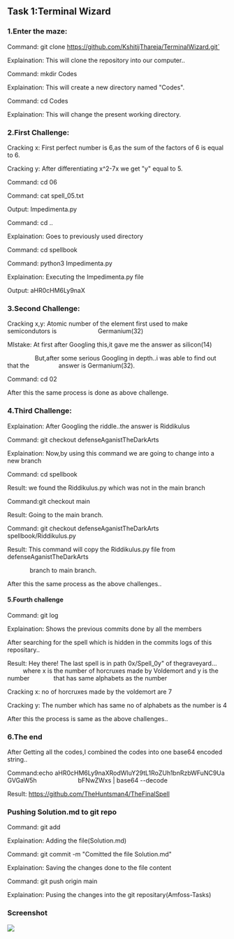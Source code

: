 ## Task 1:Terminal Wizard

### 1.Enter the maze:

Command: git clone https://github.com/KshitijThareja/TerminalWizard.git`

Explaination: This will clone the repository into our computer..

Command: mkdir Codes

Explaination: This will create a new directory named "Codes".

Command: cd Codes

Explaination: This will change the present working directory.

### 2.First Challenge:

Cracking x: First perfect number is 6,as the sum of the factors of 6 is equal to 6.

Cracking y: After differentiating x^2-7x we get "y" equal to 5.

Command: cd 06

Command: cat spell_05.txt

Output: Impedimenta.py

Command: cd ..

Explaination: Goes to previously used directory

Command: cd spellbook

Command: python3 Impedimenta.py

Explaination: Executing the Impedimenta.py file

Output: aHR0cHM6Ly9naX

### 3.Second Challenge:

Cracking x,y: Atomic number of the element first used to make semicondutors is                        Germanium(32)

MIstake: At first after Googling this,it gave me the answer as silicon(14)

                But,after some serious Googling in depth..i was able to find out that the                 answer is Germanium(32).

Command: cd 02

After this the same process is done as above challenge.

### 4.Third Challenge:

Explaination: After Googling the riddle..the answer is Riddikulus

Command: git checkout defenseAganistTheDarkArts

Explaination: Now,by using this command we are going to change into a new branch

Command: cd spellbook

Result: we found the Riddikulus.py which was not in the main branch

Command:git checkout main

Result: Going to the main branch.

Command: git checkout defenseAganistTheDarkArts spellbook/Riddikulus.py

Result: This command will copy the Riddikulus.py file from defenseAganistTheDarkArts

              branch to main branch.

After this the same process as the above challenges..

#### 5.Fourth challenge

Command: git log

Explaination: Shows the previous commits done by all the members

After searching for the spell which is hidden in the commits logs of this repositary..

Result: Hey there! The last spell is in path 0x/Spell_0y" of thegraveyard...
             where x is the number of horcruxes made by Voldemort and y is the number              that has same alphabets as the number

Cracking x: no of horcruxes made by the voldemort are 7

Cracking y: The number which has same no of alphabets as the number is 4

After this the process is same as the above challenges..

### 6.The end

After Getting all the codes,I combined the codes into one base64 encoded string..

Command:echo aHR0cHM6Ly9naXRodWIuY29tL1RoZUh1bnRzbWFuNC9UaGVGaW5h                        bFNwZWxs | base64 --decode

Result: https://github.com/TheHuntsman4/TheFinalSpell

### Pushing Solution.md to git repo

Command: git add

Explaination: Adding the file(Solution.md)

Command: git commit -m "Comitted the file Solution.md"

Explaination: Saving the changes done to the file content

Command: git push origin main

Explaination: Pusing the changes into the git repositary(Amfoss-Tasks)

### Screenshot

![](/home/m-sai-vishal/snap/marktext/9/.config/marktext/images/2024-12-28-14-07-36-Pasted%20image.png)
